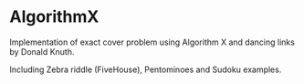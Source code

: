 # AlgorithmX

Implementation of exact cover problem using Algorithm X and dancing links by Donald Knuth.

Including Zebra riddle (FiveHouse), Pentominoes and Sudoku examples.
